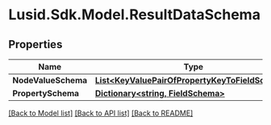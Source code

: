 # Lusid.Sdk.Model.ResultDataSchema
## Properties

Name | Type | Description | Notes
------------ | ------------- | ------------- | -------------
**NodeValueSchema** | [**List&lt;KeyValuePairOfPropertyKeyToFieldSchema&gt;**](KeyValuePairOfPropertyKeyToFieldSchema.md) |  | [optional] 
**PropertySchema** | [**Dictionary&lt;string, FieldSchema&gt;**](FieldSchema.md) |  | [optional] 

[[Back to Model list]](../README.md#documentation-for-models) [[Back to API list]](../README.md#documentation-for-api-endpoints) [[Back to README]](../README.md)

